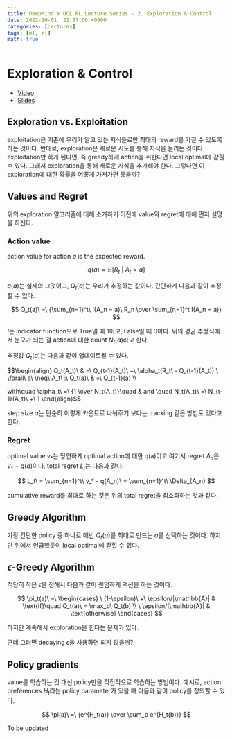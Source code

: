 ```yaml
---
title: DeepMind x UCL RL Lecture Series - 2. Exploration & Control
date: 2022-10-01  22:57:00 +0900
categories: [Lectures]
tags: [ml, rl]
math: true
---
```


# Exploration & Control

- [Video](https://www.youtube.com/watch?v=aQJP3Z2Ho8U&list=PLqYmG7hTraZDVH599EItlEWsUOsJbAodm&index=2&ab_channel=DeepMind)
- [Slides](https://storage.googleapis.com/deepmind-media/UCL%20x%20DeepMind%202021/Lecture%202-%20Exploration%20and%20control_slides.pdf)


## Exploration vs. Exploitation

exploitation은 기존에 우리가 알고 있는 지식들로만 최대의 reward를 가질 수 있도록 하는 것이다. 반대로, exploration은 새로운 시도를 통해 지식을 늘리는 것이다.
exploitation만 하게 된다면, 즉 greedy하게 action을 취한다면 local optimal에 갇힐 수 있다. 그래서 exploration을 통해 새로운 지식을 추가해야 한다. 그렇다면 이 exploration에 대한 확률을 어떻게 가져가면 좋을까?

## Values and Regret

위의 exploration 알고리즘에 대해 소개하기 이전에 value와 regret에 대해 먼저 설명을 하신다.

### Action value

action value for action $a$ is the expected reward.

$$
q(a) = \mathbb{E}[R_t \ |\ A_t = a]
$$

$q(a)$는 실제의 그것이고, $Q_t(a)$는 우리가 추정하는 값이다.
간단하게 다음과 같이 추정할 수 있다.

$$
Q_t(a)\ =\ {\sum_{n=1}^t\ I(A_n = a)\ R_n \over \sum_{n=1}^t I(A_n = a)}
$$

$I$는 indicator function으로 True일 때 1이고, False일 때 0이다.
위의 평균 추정식에서 분모가 되는 걸 action에 대한 count $N_t(a)$라고 한다.

추정값 $Q_t(a)$는 다음과 같이 업데이트될 수 있다.

$$\begin{align}
Q_t(A_t)\ & =\ Q_{t-1}(A_t)\ +\ \alpha_t(R_t\ - Q_{t-1}(A_t)) \\
\forall\ a\ \neq\ A_t\ :\ Q_t(a)\ & =\ Q_{t-1}(a) \\\\

with\quad \alpha_t\ =\ {1 \over N_t(A_t)}\quad & and \quad N_t(A_t)\ =\ N_{t-1}(A_t)\ +\ 1
\end{align}$$

step size $\alpha$는 단순히 이렇게 카운트로 나눠주기 보다는 tracking 같은 방법도 있다고 한다.

### Regret

optimal value $v_*$는 당연하게 optimal action에 대한 q(a)이고 여기서 regret $\Delta_a$은 $v_*\ - \ q(a)$이다.
total regret $L_t$는 다음과 같다.

$$
L_t\ = \sum_{n=1}^t\ v_* - q(A_n)\ = \sum_{n=1}^t\ \Delta_{A_n}
$$

cumulative reward를 최대로 하는 것은 위의 total regret을 최소화하는 것과 같다.


## Greedy Algorithm

가장 간단한 policy 중 하나로 매번 $Q_t(a)$를 최대로 만드는 $a$를 선택하는 것이다.
하지만 위에서 언급했듯이 local optimal에 갇힐 수 있다.

## $\epsilon$-Greedy Algorithm

적당히 작은 $\epsilon$을 정해서 다음과 같이 랜덤하게 액션을 하는 것이다.

$$
\pi_t(a)\ =\ 
\begin{cases}
\ (1-\epsilon)\ +\ \epsilon/|\mathbb{A}| & \text{if}\quad Q_t(a)\ = \max_b\ Q_t(b) \\
\ \epsilon/|\mathbb{A}| & \text{otherwise}
\end{cases}
$$

하지만 계속해서 exploration을 한다는 문제가 있다.

근데 그러면 decaying $\epsilon$을 사용하면 되지 않을까? 

## Policy gradients

value를 학습하는 것 대신 policy만을 직접적으로 학습하는 방법이다.
예시로, action preferences $H_t$라는 policy parameter가 있을 때 다음과 같이 policy를 정의할 수 있다.

$$
\pi(a)\ =\ {e^{H_t(a)} \over \sum_b e^{H_t(b)}} 
$$


To be updated
